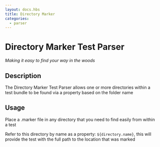 ```yaml
---
layout: docs.hbs
title: Directory Marker
categories:
  - parser
---
```

# Directory Marker Test Parser
*Making it easy to find your way in the woods*

## Description
The Directory Marker Test Parser allows one or more directories within a test bundle to be found via a property based on the folder name

## Usage
Place a .marker file in any directory that you need to find easily from within a test

Refer to this directory by name as a property: `${directory.name}`, this will provide the test with the full path to the location that was marked

